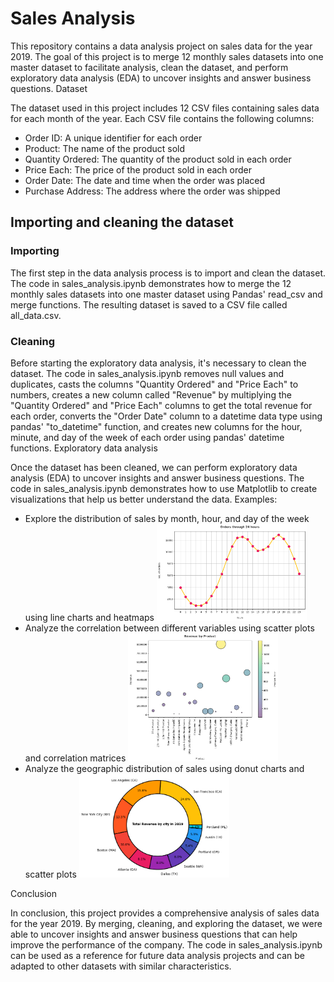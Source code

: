 # Sales Analysis

This repository contains a data analysis project on sales data for the year 2019. The goal of this project is to merge 12 monthly sales datasets into one master dataset to facilitate analysis, clean the dataset, and perform exploratory data analysis (EDA) to uncover insights and answer business questions.
Dataset

The dataset used in this project includes 12 CSV files containing sales data for each month of the year. Each CSV file contains the following columns:

* Order ID: A unique identifier for each order
* Product: The name of the product sold
* Quantity Ordered: The quantity of the product sold in each order
* Price Each: The price of the product sold in each order
* Order Date: The date and time when the order was placed
* Purchase Address: The address where the order was shipped

## Importing and cleaning the dataset
### Importing

The first step in the data analysis process is to import and clean the dataset. The code in sales_analysis.ipynb demonstrates how to merge the 12 monthly sales datasets into one master dataset using Pandas' read_csv and merge functions. The resulting dataset is saved to a CSV file called all_data.csv.
### Cleaning

Before starting the exploratory data analysis, it's necessary to clean the dataset. The code in sales_analysis.ipynb removes null values and duplicates, casts the columns "Quantity Ordered" and "Price Each" to numbers, creates a new column called "Revenue" by multiplying the "Quantity Ordered" and "Price Each" columns to get the total revenue for each order, converts the "Order Date" column to a datetime data type using pandas' "to_datetime" function, and creates new columns for the hour, minute, and day of the week of each order using pandas' datetime functions.
Exploratory data analysis

Once the dataset has been cleaned, we can perform exploratory data analysis (EDA) to uncover insights and answer business questions. The code in sales_analysis.ipynb demonstrates how to use Matplotlib to create visualizations that help us better understand the data. Examples:
* Explore the distribution of sales by month, hour, and day of the week using line charts and heatmaps <img src="img/orders24h.png" height=50% width=50%>
* Analyze the correlation between different variables using scatter plots and correlation matrices <img src="img/revenue_by_product.png" height=50% width=50%>
* Analyze the geographic distribution of sales using donut charts and scatter plots <img src="img/sales_by_city.png" height=50% width=50%>

Conclusion

In conclusion, this project provides a comprehensive analysis of sales data for the year 2019. By merging, cleaning, and exploring the dataset, we were able to uncover insights and answer business questions that can help improve the performance of the company. The code in sales_analysis.ipynb can be used as a reference for future data analysis projects and can be adapted to other datasets with similar characteristics.
